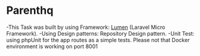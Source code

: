 # Parenthq

-This Task was built by using Framework: <a href="https://lumen.laravel.com/">Lumen</a> (Laravel Micro Framework).
-Using Design patterns: Repository Design pattern.
-Unit Test: using phpUnit for the app routes as a simple tests.
Please not that Docker environment is working on port 8001
